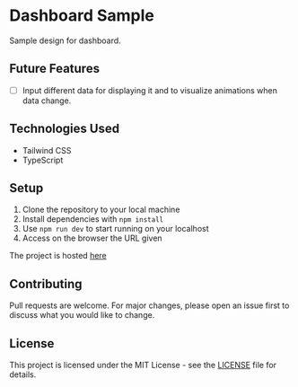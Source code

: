 # Dashboard Sample

Sample design for dashboard.

## Future Features

- [ ]   Input different data for displaying it and to visualize animations when data change.

## Technologies Used

-   Tailwind CSS
-   TypeScript

## Setup

1.  Clone the repository to your local machine
2.  Install dependencies with ```npm install```
3.  Use ```npm run dev``` to start running on your localhost
4.  Access on the browser the URL given

The project is hosted [here](https://wellserrano.github.io/dashboard/)


## Contributing

Pull requests are welcome. For major changes, please open an issue first to discuss what you would like to change.

## License

This project is licensed under the MIT License - see the [LICENSE](https://chat.openai.com/LICENSE) file for details.
